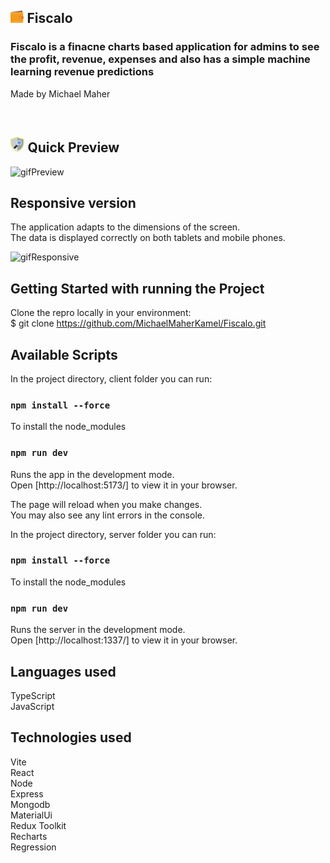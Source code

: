 ## <img src="./client/public/logo.svg" height="20"/> Fiscalo

### Fiscalo is a finacne charts based application for admins to see the profit, revenue, expenses and also has a simple machine learning revenue predictions

Made by Michael Maher

<br />

## <img src="./client/public/quick.png" height="25"/> Quick Preview

![gifPreview](./client/public/Fiscalo.gif)

## Responsive version

The application adapts to the dimensions of the screen. <br />
The data is displayed correctly on both tablets and mobile phones.

![gifResponsive](./client/public/Fiscalo_Responsive.gif)

## Getting Started with running the Project

Clone the repro locally in your environment: <br />
$ git clone https://github.com/MichaelMaherKamel/Fiscalo.git

## Available Scripts

In the project directory, client folder you can run:

### `npm install --force`

To install the node_modules

### `npm run dev`

Runs the app in the development mode.\
Open [http://localhost:5173/] to view it in your browser.

The page will reload when you make changes.\
You may also see any lint errors in the console.

In the project directory, server folder you can run:

### `npm install --force`

To install the node_modules

### `npm run dev`

Runs the server in the development mode.\
Open [http://localhost:1337/] to view it in your browser.

## Languages used

TypeScript <br />
JavaScript <br />

## Technologies used

Vite <br />
React <br />
Node <br />
Express <br />
Mongodb <br />
MaterialUi <br />
Redux Toolkit <br />
Recharts <br />
Regression <br />
